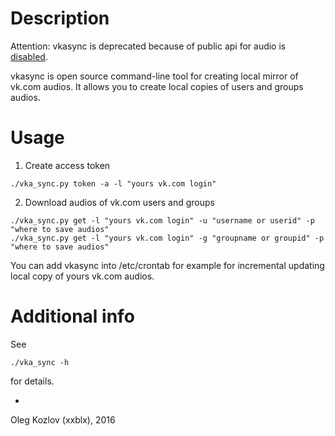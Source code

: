 
# Description 

Attention: vkasync is deprecated because of public api for audio is [disabled](https://vk.com/dev/audio_api).  

vkasync is open source command-line tool for creating local mirror of vk.com audios. It allows you to create local copies of users and groups audios.  

# Usage 

1. Create access token

```
./vka_sync.py token -a -l "yours vk.com login"
```

2. Download audios of vk.com users and groups

```
./vka_sync.py get -l "yours vk.com login" -u "username or userid" -p "where to save audios"
./vka_sync.py get -l "yours vk.com login" -g "groupname or groupid" -p "where to save audios"
```

You can add vkasync into /etc/crontab for example for incremental updating local copy of yours vk.com audios. 

# Additional info

See
```
./vka_sync -h
```
for details. 

- 

Oleg Kozlov (xxblx), 2016
